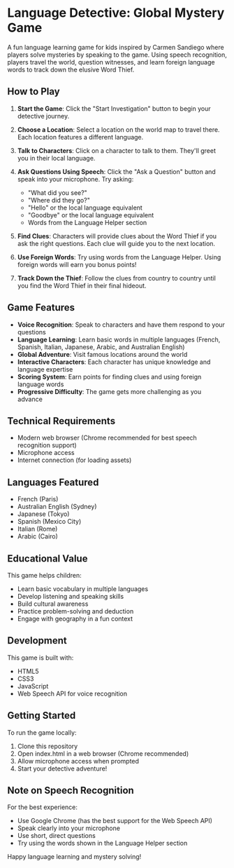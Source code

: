 # Language Detective: Global Mystery Game

A fun language learning game for kids inspired by Carmen Sandiego where players solve mysteries by speaking to the game. Using speech recognition, players travel the world, question witnesses, and learn foreign language words to track down the elusive Word Thief.

## How to Play

1. **Start the Game**: Click the "Start Investigation" button to begin your detective journey.

2. **Choose a Location**: Select a location on the world map to travel there. Each location features a different language.

3. **Talk to Characters**: Click on a character to talk to them. They'll greet you in their local language.

4. **Ask Questions Using Speech**: Click the "Ask a Question" button and speak into your microphone. Try asking:
   - "What did you see?"
   - "Where did they go?"
   - "Hello" or the local language equivalent
   - "Goodbye" or the local language equivalent
   - Words from the Language Helper section

5. **Find Clues**: Characters will provide clues about the Word Thief if you ask the right questions. Each clue will guide you to the next location.

6. **Use Foreign Words**: Try using words from the Language Helper. Using foreign words will earn you bonus points!

7. **Track Down the Thief**: Follow the clues from country to country until you find the Word Thief in their final hideout.

## Game Features

- **Voice Recognition**: Speak to characters and have them respond to your questions
- **Language Learning**: Learn basic words in multiple languages (French, Spanish, Italian, Japanese, Arabic, and Australian English)
- **Global Adventure**: Visit famous locations around the world
- **Interactive Characters**: Each character has unique knowledge and language expertise
- **Scoring System**: Earn points for finding clues and using foreign language words
- **Progressive Difficulty**: The game gets more challenging as you advance

## Technical Requirements

- Modern web browser (Chrome recommended for best speech recognition support)
- Microphone access
- Internet connection (for loading assets)

## Languages Featured

- French (Paris)
- Australian English (Sydney)
- Japanese (Tokyo)
- Spanish (Mexico City)
- Italian (Rome)
- Arabic (Cairo)

## Educational Value

This game helps children:
- Learn basic vocabulary in multiple languages
- Develop listening and speaking skills
- Build cultural awareness
- Practice problem-solving and deduction
- Engage with geography in a fun context

## Development

This game is built with:
- HTML5
- CSS3
- JavaScript
- Web Speech API for voice recognition

## Getting Started

To run the game locally:
1. Clone this repository
2. Open index.html in a web browser (Chrome recommended)
3. Allow microphone access when prompted
4. Start your detective adventure!

## Note on Speech Recognition

For the best experience:
- Use Google Chrome (has the best support for the Web Speech API)
- Speak clearly into your microphone
- Use short, direct questions
- Try using the words shown in the Language Helper section

Happy language learning and mystery solving!